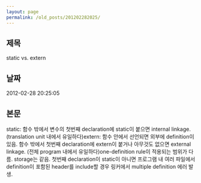 ```yaml
---
layout: page
permalink: /old_posts/201202282025/
---
```


## 제목
static vs. extern

## 날짜
2012-02-28 20:25:05

## 본문
static: 함수 밖에서 변수의 첫번째 declaration에 static이 붙으면 internal linkage. (translation unit 내에서 유일하다)extern: 함수 안에서 선언되면 외부에 definition이 있음. 함수 밖에서 첫번째 declaration에 extern이 붙거나 아무것도 없으면 external linkage. (전체 program 내에서 유일하다)one-definition rule이 적용되는 범위가 다름. storage는 같음. 첫번째 declaration이 static이 아니면 프로그램 내 여러 파일에서 definition이 포함된 header를 include할 경우 링커에서 multiple definition 에러 발생.